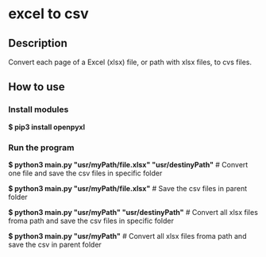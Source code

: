 # excel to csv
## Description
Convert each page of a Excel (xlsx) file, or path with xlsx files, to cvs files. 
## How to use
### Install modules
**$ pip3 install openpyxl**
### Run the program
**$ python3 main.py "usr/myPath/file.xlsx" "usr/destinyPath"** # Convert one file and save the csv files in specific folder

**$ python3 main.py "usr/myPath/file.xlsx"** # Save the csv files in parent folder

**$ python3 main.py "usr/myPath" "usr/destinyPath"** # Convert all xlsx files froma path and save the csv files in specific folder

**$ python3 main.py "usr/myPath"** # Convert all xlsx files froma path and save the csv in parent folder
